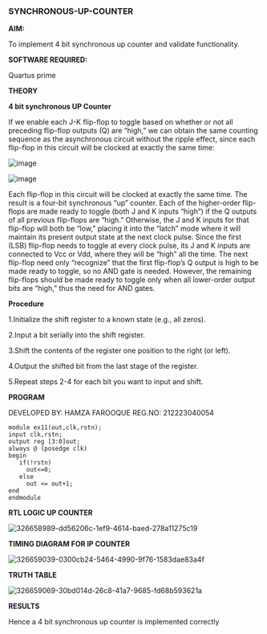 ### SYNCHRONOUS-UP-COUNTER

**AIM:**

To implement 4 bit synchronous up counter and validate functionality.

**SOFTWARE REQUIRED:**

Quartus prime

**THEORY**

**4 bit synchronous UP Counter**

If we enable each J-K flip-flop to toggle based on whether or not all preceding flip-flop outputs (Q) are “high,” we can obtain the same counting sequence as the asynchronous circuit without the ripple effect, since each flip-flop in this circuit will be clocked at exactly the same time:

![image](https://github.com/naavaneetha/SYNCHRONOUS-UP-COUNTER/assets/154305477/d5db3fa0-e413-404c-b80e-b2f39d82e7e8)


![image](https://github.com/naavaneetha/SYNCHRONOUS-UP-COUNTER/assets/154305477/52cb61eb-d04b-442d-810c-31185a68410b)

Each flip-flop in this circuit will be clocked at exactly the same time.
The result is a four-bit synchronous “up” counter. Each of the higher-order flip-flops are made ready to toggle (both J and K inputs “high”) if the Q outputs of all previous flip-flops are “high.”
Otherwise, the J and K inputs for that flip-flop will both be “low,” placing it into the “latch” mode where it will maintain its present output state at the next clock pulse.
Since the first (LSB) flip-flop needs to toggle at every clock pulse, its J and K inputs are connected to Vcc or Vdd, where they will be “high” all the time.
The next flip-flop need only “recognize” that the first flip-flop’s Q output is high to be made ready to toggle, so no AND gate is needed.
However, the remaining flip-flops should be made ready to toggle only when all lower-order output bits are “high,” thus the need for AND gates.

**Procedure**

1.Initialize the shift register to a known state (e.g., all zeros).

2.Input a bit serially into the shift register.

3.Shift the contents of the register one position to the right (or left).

4.Output the shifted bit from the last stage of the register.

5.Repeat steps 2-4 for each bit you want to input and shift.

**PROGRAM**

DEVELOPED BY: HAMZA FAROOQUE
REG.NO: 212223040054
```
module ex11(out,clk,rstn);
input clk,rstn;
output reg [3:0]out;
always @ (posedge clk)
begin
   if(!rstn)
     out<=0;
   else 
     out <= out+1;
end
endmodule
```



**RTL LOGIC UP COUNTER**


![326658989-dd56206c-1ef9-4614-baed-278a11275c19](https://github.com/hamza9559/SYNCHRONOUS-UP-COUNTER/assets/154586530/6ec5a568-9320-48c1-a57d-e4f769876915)


**TIMING DIAGRAM FOR IP COUNTER**


![326659039-0300cb24-5464-4990-9f76-1583dae83a4f](https://github.com/hamza9559/SYNCHRONOUS-UP-COUNTER/assets/154586530/a25b1cfc-8693-418a-ba7a-c6d0f74bd007)


**TRUTH TABLE**


![326659069-30bd014d-26c8-41a7-9685-fd68b593621a](https://github.com/hamza9559/SYNCHRONOUS-UP-COUNTER/assets/154586530/7146a043-9f69-43aa-92df-3615a38349b6)


**RESULTS**

Hence a 4 bit synchronous up counter is implemented correctly
